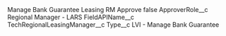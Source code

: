 <?xml version="1.0" encoding="UTF-8"?>
<CustomMetadata xmlns="http://soap.sforce.com/2006/04/metadata" xmlns:xsi="http://www.w3.org/2001/XMLSchema-instance" xmlns:xsd="http://www.w3.org/2001/XMLSchema">
    <label>Manage Bank Guarantee Leasing RM Approve</label>
    <protected>false</protected>
    <values>
        <field>ApproverRole__c</field>
        <value xsi:type="xsd:string">Regional Manager - LARS</value>
    </values>
    <values>
        <field>FieldAPIName__c</field>
        <value xsi:type="xsd:string">TechRegionalLeasingManager__c</value>
    </values>
    <values>
        <field>Type__c</field>
        <value xsi:type="xsd:string">LVI - Manage Bank Guarantee</value>
    </values>
</CustomMetadata>

